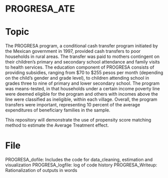 # PROGRESA_ATE
# Topic
The PROGRESA program, a conditional cash transfer program initiated by the Mexican
government in 1997, provided cash transfers to poor households in rural areas. The
transfer was paid to mothers contingent on their children’s primary and secondary school
attendance and family visits to health services. The education component of PROGRESA
consists of providing subsidies, ranging from $70 to $255 pesos per month (depending on
the child’s gender and grade level), to children attending school in grades three to nine of
primary and lower secondary school. The program was means-tested, in that households
under a certain income poverty line were deemed eligible for the program and others with
incomes above the line were classified as ineligible, within each village. Overall, the
program transfers were important, representing 10 percent of the average expenditures of
beneficiary families in the sample.

This repository will demonstrate the use of propensity score matching method to estimate the Average Treatment effect. 

# File
PROGRESA_dofile: Includes the code for data_cleaning, estimation and visualization
PROGRESA_logfile: log of code history
PROGRESA_Writeup: Rationalization of outputs in words
